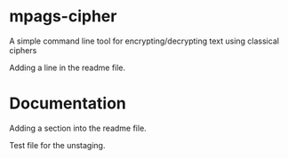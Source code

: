 # mpags-cipher
A simple command line tool for encrypting/decrypting text using classical ciphers

Adding a line in the readme file.

# Documentation
Adding a section into the readme file.

Test file for the unstaging.